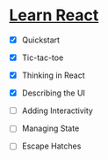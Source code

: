 # [Learn React](https://react.dev/learn)
- [x] Quickstart
- [x] Tic-tac-toe
- [x] Thinking in React
- [x] Describing the UI
- [ ] Adding Interactivity
- [ ] Managing State
- [ ] Escape Hatches

